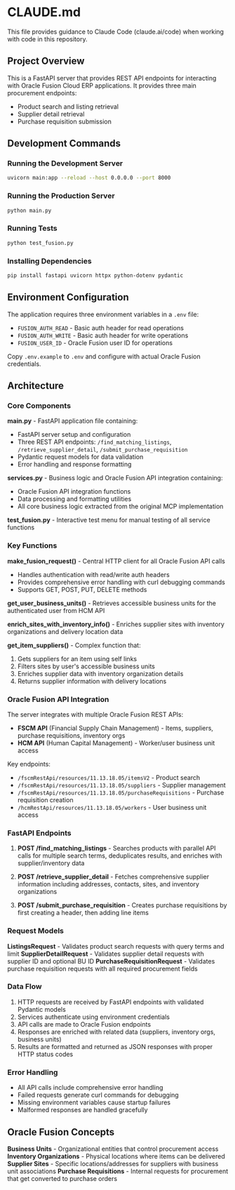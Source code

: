 # CLAUDE.md

This file provides guidance to Claude Code (claude.ai/code) when working with code in this repository.

## Project Overview

This is a FastAPI server that provides REST API endpoints for interacting with Oracle Fusion Cloud ERP applications. It provides three main procurement endpoints:

- Product search and listing retrieval
- Supplier detail retrieval  
- Purchase requisition submission

## Development Commands

### Running the Development Server
```bash
uvicorn main:app --reload --host 0.0.0.0 --port 8000
```

### Running the Production Server
```bash
python main.py
```

### Running Tests
```bash
python test_fusion.py
```

### Installing Dependencies
```bash
pip install fastapi uvicorn httpx python-dotenv pydantic
```

## Environment Configuration

The application requires three environment variables in a `.env` file:
- `FUSION_AUTH_READ` - Basic auth header for read operations
- `FUSION_AUTH_WRITE` - Basic auth header for write operations  
- `FUSION_USER_ID` - Oracle Fusion user ID for operations

Copy `.env.example` to `.env` and configure with actual Oracle Fusion credentials.

## Architecture

### Core Components

**main.py** - FastAPI application file containing:
- FastAPI server setup and configuration
- Three REST API endpoints: `/find_matching_listings`, `/retrieve_supplier_detail`, `/submit_purchase_requisition`
- Pydantic request models for data validation
- Error handling and response formatting

**services.py** - Business logic and Oracle Fusion API integration containing:
- Oracle Fusion API integration functions
- Data processing and formatting utilities
- All core business logic extracted from the original MCP implementation

**test_fusion.py** - Interactive test menu for manual testing of all service functions

### Key Functions

**make_fusion_request()** - Central HTTP client for all Oracle Fusion API calls
- Handles authentication with read/write auth headers
- Provides comprehensive error handling with curl debugging commands
- Supports GET, POST, PUT, DELETE methods

**get_user_business_units()** - Retrieves accessible business units for the authenticated user from HCM API

**enrich_sites_with_inventory_info()** - Enriches supplier sites with inventory organizations and delivery location data

**get_item_suppliers()** - Complex function that:
1. Gets suppliers for an item using self links
2. Filters sites by user's accessible business units
3. Enriches supplier data with inventory organization details
4. Returns supplier information with delivery locations

### Oracle Fusion API Integration

The server integrates with multiple Oracle Fusion REST APIs:
- **FSCM API** (Financial Supply Chain Management) - Items, suppliers, purchase requisitions, inventory orgs
- **HCM API** (Human Capital Management) - Worker/user business unit access

Key endpoints:
- `/fscmRestApi/resources/11.13.18.05/itemsV2` - Product search
- `/fscmRestApi/resources/11.13.18.05/suppliers` - Supplier management
- `/fscmRestApi/resources/11.13.18.05/purchaseRequisitions` - Purchase requisition creation
- `/hcmRestApi/resources/11.13.18.05/workers` - User business unit access

### FastAPI Endpoints

1. **POST /find_matching_listings** - Searches products with parallel API calls for multiple search terms, deduplicates results, and enriches with supplier/inventory data

2. **POST /retrieve_supplier_detail** - Fetches comprehensive supplier information including addresses, contacts, sites, and inventory organizations

3. **POST /submit_purchase_requisition** - Creates purchase requisitions by first creating a header, then adding line items

### Request Models

**ListingsRequest** - Validates product search requests with query terms and limit
**SupplierDetailRequest** - Validates supplier detail requests with supplier ID and optional BU ID
**PurchaseRequisitionRequest** - Validates purchase requisition requests with all required procurement fields

### Data Flow

1. HTTP requests are received by FastAPI endpoints with validated Pydantic models
2. Services authenticate using environment credentials
3. API calls are made to Oracle Fusion endpoints
4. Responses are enriched with related data (suppliers, inventory orgs, business units)
5. Results are formatted and returned as JSON responses with proper HTTP status codes

### Error Handling

- All API calls include comprehensive error handling
- Failed requests generate curl commands for debugging
- Missing environment variables cause startup failures
- Malformed responses are handled gracefully

## Oracle Fusion Concepts

**Business Units** - Organizational entities that control procurement access
**Inventory Organizations** - Physical locations where items can be delivered
**Supplier Sites** - Specific locations/addresses for suppliers with business unit associations
**Purchase Requisitions** - Internal requests for procurement that get converted to purchase orders